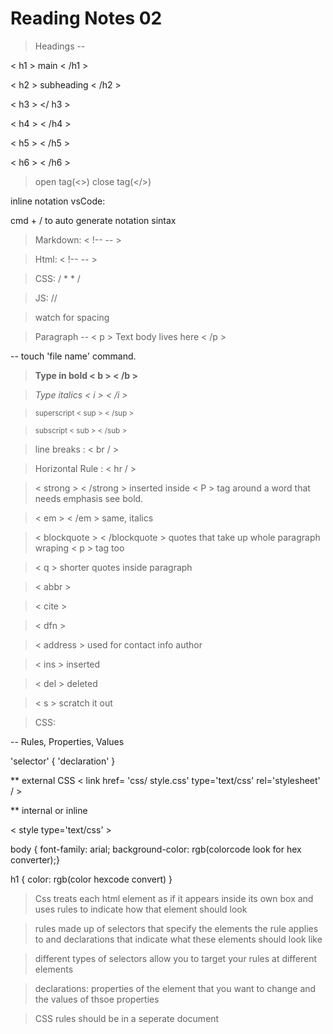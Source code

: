 # Reading Notes 02

> Headings -- 

< h1 > main < /h1 >

< h2 > subheading < /h2 >

< h3 > </ h3 >

< h4 > < /h4 >

< h5 > < /h5 >

< h6 > < /h6 >

> open tag(<>) close tag(</>) 

inline notation vsCode:

cmd + / to auto generate notation sintax 

> Markdown: < !--  -- >

> Html: < !--  -- >

> CSS: / *  * /

> JS: //

>watch for spacing


> Paragraph --
> < p > Text body lives here < /p >

-- touch 'file name' command.

> <b>Type in bold < b > < /b ></b>

> <i>Type italics < i > < /i ></i>

> <sup>superscript < sup > < /sup ></sup>

> <sub>subscript < sub > < /sub > </sub>

> line breaks : < br / >

> Horizontal Rule : < hr / >

> < strong > < /strong > inserted inside < P > tag around a word that needs emphasis see bold.

> < em > < /em > same, italics

> < blockquote > < /blockquote > quotes that take up whole paragraph wraping < p > tag too

> < q > shorter quotes inside paragraph

> < abbr > 

> < cite >

> < dfn >

> < address > used for contact info author

> < ins > inserted

> < del > deleted

> < s > scratch it out 

> CSS:

-- Rules, Properties, Values

'selector' { 'declaration' }

** external CSS < link href= 'css/ style.css' type='text/css' rel='stylesheet' / > 

** internal or inline  

< style type='text/css' > 

body { 
  font-family: arial;
  background-color: rgb(colorcode look for hex converter);}

h1 {
  color: rgb(color hexcode convert)
}

> Css treats each html element as if it appears inside its own box and uses rules to indicate how that element should look

> rules made up of selectors that specify the elements the rule applies to and declarations that indicate what these elements should look like

> different types of selectors allow you to target your rules at different elements

> declarations: properties of the element that you want to change and the values of thsoe properties

> CSS rules should be in a seperate document 